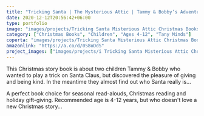 ```yaml
---
title: "Tricking Santa | The Mysterious Attic | Tammy & Bobby’s Adventures"
date: 2020-12-12T20:56:42+06:00
type: portfolio
image: "images/projects/Tricking Santa Misterious Attic Christmas Books For Children.jpg"
category: ["Christmas Books", "Children", "Ages 4-12", "Tany Minds"]
coperta: "images/projects/Tricking Santa Misterious Attic Christmas Books For Children.jpg"
amazonlink: "https://a.co/d/0S8oDdS"
project_images: ["images/projects/i Tricking Santa Misterious Attic Christmas Books For Children.jpg", "images/projects/i 2 Tricking Santa Misterious Attic Christmas Books For Children.jpg"]
---
```



This Christmas story book is about two children Tammy & Bobby who wanted to play a trick on Santa Claus, but discovered the pleasure of giving and being kind. In the meantime they almost find out who Santa really is…

A perfect book choice for seasonal read-alouds, Christmas reading and holiday gift-giving. Recommended age is 4-12 years, but who doesn't love a new Christmas story…


